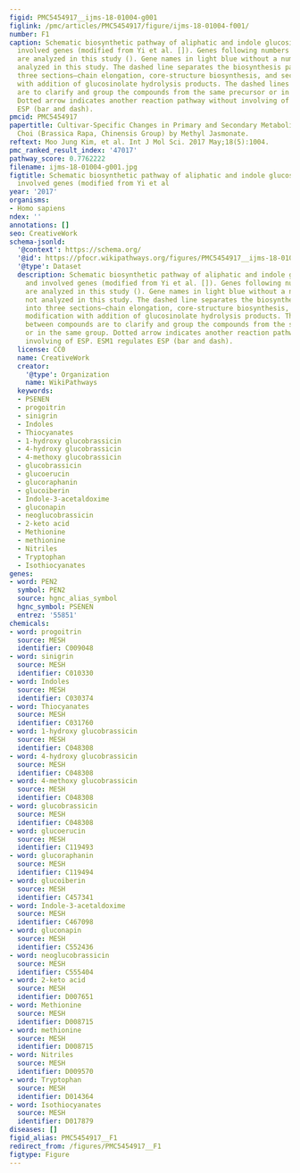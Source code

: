 ```yaml
---
figid: PMC5454917__ijms-18-01004-g001
figlink: /pmc/articles/PMC5454917/figure/ijms-18-01004-f001/
number: F1
caption: Schematic biosynthetic pathway of aliphatic and indole glucosinolates and
  involved genes (modified from Yi et al. []). Genes following numbers in brackets
  are analyzed in this study (). Gene names in light blue without a number were not
  analyzed in this study. The dashed line separates the biosynthesis pathway into
  three sections—chain elongation, core-structure biosynthesis, and secondary modification
  with addition of glucosinolate hydrolysis products. The dashed lines between compounds
  are to clarify and group the compounds from the same precursor or in the same group.
  Dotted arrow indicates another reaction pathway without involving of ESP. ESM1 regulates
  ESP (bar and dash).
pmcid: PMC5454917
papertitle: Cultivar-Specific Changes in Primary and Secondary Metabolites in Pak
  Choi (Brassica Rapa, Chinensis Group) by Methyl Jasmonate.
reftext: Moo Jung Kim, et al. Int J Mol Sci. 2017 May;18(5):1004.
pmc_ranked_result_index: '47017'
pathway_score: 0.7762222
filename: ijms-18-01004-g001.jpg
figtitle: Schematic biosynthetic pathway of aliphatic and indole glucosinolates and
  involved genes (modified from Yi et al
year: '2017'
organisms:
- Homo sapiens
ndex: ''
annotations: []
seo: CreativeWork
schema-jsonld:
  '@context': https://schema.org/
  '@id': https://pfocr.wikipathways.org/figures/PMC5454917__ijms-18-01004-g001.html
  '@type': Dataset
  description: Schematic biosynthetic pathway of aliphatic and indole glucosinolates
    and involved genes (modified from Yi et al. []). Genes following numbers in brackets
    are analyzed in this study (). Gene names in light blue without a number were
    not analyzed in this study. The dashed line separates the biosynthesis pathway
    into three sections—chain elongation, core-structure biosynthesis, and secondary
    modification with addition of glucosinolate hydrolysis products. The dashed lines
    between compounds are to clarify and group the compounds from the same precursor
    or in the same group. Dotted arrow indicates another reaction pathway without
    involving of ESP. ESM1 regulates ESP (bar and dash).
  license: CC0
  name: CreativeWork
  creator:
    '@type': Organization
    name: WikiPathways
  keywords:
  - PSENEN
  - progoitrin
  - sinigrin
  - Indoles
  - Thiocyanates
  - 1-hydroxy glucobrassicin
  - 4-hydroxy glucobrassicin
  - 4-methoxy glucobrassicin
  - glucobrassicin
  - glucoerucin
  - glucoraphanin
  - glucoiberin
  - Indole-3-acetaldoxime
  - gluconapin
  - neoglucobrassicin
  - 2-keto acid
  - Methionine
  - methionine
  - Nitriles
  - Tryptophan
  - Isothiocyanates
genes:
- word: PEN2
  symbol: PEN2
  source: hgnc_alias_symbol
  hgnc_symbol: PSENEN
  entrez: '55851'
chemicals:
- word: progoitrin
  source: MESH
  identifier: C009048
- word: sinigrin
  source: MESH
  identifier: C010330
- word: Indoles
  source: MESH
  identifier: C030374
- word: Thiocyanates
  source: MESH
  identifier: C031760
- word: 1-hydroxy glucobrassicin
  source: MESH
  identifier: C048308
- word: 4-hydroxy glucobrassicin
  source: MESH
  identifier: C048308
- word: 4-methoxy glucobrassicin
  source: MESH
  identifier: C048308
- word: glucobrassicin
  source: MESH
  identifier: C048308
- word: glucoerucin
  source: MESH
  identifier: C119493
- word: glucoraphanin
  source: MESH
  identifier: C119494
- word: glucoiberin
  source: MESH
  identifier: C457341
- word: Indole-3-acetaldoxime
  source: MESH
  identifier: C467098
- word: gluconapin
  source: MESH
  identifier: C552436
- word: neoglucobrassicin
  source: MESH
  identifier: C555404
- word: 2-keto acid
  source: MESH
  identifier: D007651
- word: Methionine
  source: MESH
  identifier: D008715
- word: methionine
  source: MESH
  identifier: D008715
- word: Nitriles
  source: MESH
  identifier: D009570
- word: Tryptophan
  source: MESH
  identifier: D014364
- word: Isothiocyanates
  source: MESH
  identifier: D017879
diseases: []
figid_alias: PMC5454917__F1
redirect_from: /figures/PMC5454917__F1
figtype: Figure
---
```

